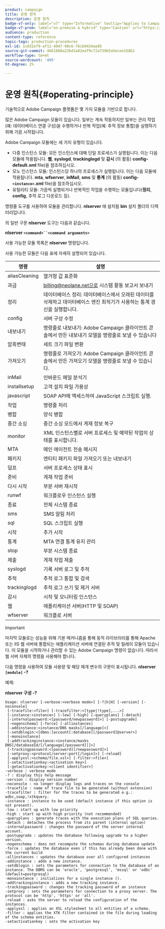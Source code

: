 ```yaml
---
product: campaign
title: 운영 원칙
description: 운영 원칙
badge-v7-only: label="v7" type="Informative" tooltip="Applies to Campaign Classic v7 only"
badge-v7-prem: label="on-premise & hybrid" type="Caution" url="https://experienceleague.adobe.com/docs/campaign-classic/using/installing-campaign-classic/architecture-and-hosting-models/hosting-models-lp/hosting-models.html" tooltip="Applies to on-premise and hybrid deployments only"
audience: production
content-type: reference
topic-tags: production-procedures
exl-id: 1c032ef9-af11-4947-90c6-76cb9434ae85
source-git-commit: 4661688a22bd1a82eaf9c72a739b5a5ecee168b1
workflow-type: tm+mt
source-wordcount: '495'
ht-degree: 2%

---
```


# 운영 원칙{#operating-principle}



기술적으로 Adobe Campaign 플랫폼은 몇 가지 모듈을 기반으로 합니다.

많은 Adobe Campaign 모듈이 있습니다. 일부는 계속 작동하지만 일부는 관리 작업(예: 데이터베이스 연결 구성)을 수행하거나 반복 작업(예: 추적 정보 통합)을 실행하기 위해 가끔 시작됩니다.

Adobe Campaign 모듈에는 세 가지 유형이 있습니다.

* 다중 인스턴스 모듈: 모든 인스턴스에 대해 단일 프로세스가 실행됩니다. 이는 다음 모듈에 적용됩니다. **웹**, **syslogd**, **trackinglogd** 및 **감시** (의 활동) **config-default.xml** file)을 참조하십시오.
* 모노 인스턴스 모듈: 인스턴스당 하나의 프로세스가 실행됩니다. 이는 다음 모듈에 적용됩니다. **mta**, **wfserver**, **inMail**, **sms** 및 **통계** (의 활동) **config-`<instance>`.xml** file)을 참조하십시오.
* 유틸리티 모듈: 가끔씩 실행되거나 반복적인 작업을 수행하는 모듈입니다(**정리**, **config**, 추적 로그 다운로드 등).

명령줄 도구를 사용하여 모듈을 관리합니다. **nlserver** 에 설치됨 **bin** 설치 폴더의 디렉터리입니다.

의 일반 구문 **nlserver** 도구는 다음과 같습니다.

**nlserver `<command>``<command arguments>`**

사용 가능한 모듈 목록은 **nlserver** 명령입니다.

사용 가능한 모듈은 다음 표에 자세히 설명되어 있습니다.

| 명령 | 설명 |
|---|---|
| aliasCleaning | 열거형 값 표준화 |
| 과금 | billing@neolane.net으로 시스템 활동 보고서 보내기 |
| 정리 | 데이터베이스 정리: 데이터베이스에서 오래된 데이터를 삭제하고 데이터베이스 엔진 최적기가 사용하는 통계 갱신을 실행합니다. |
| config | 서버 구성 수정 |
| 내보내기 | 명령줄로 내보내기: Adobe Campaign 클라이언트 콘솔에서 만든 내보내기 모델을 명령줄로 보낼 수 있습니다 |
| 암흑변태 | 세트 크기 파일 변환 |
| 가져오기 | 명령줄로 가져오기: Adobe Campaign 클라이언트 콘솔에서 만든 가져오기 모델을 명령줄로 보낼 수 있습니다. |
| inMail | 인바운드 메일 분석기 |
| installsetup | 고객 설치 파일 가용성 |
| javascript | SOAP API에 액세스하여 JavaScript 스크립트 실행. |
| 작업 | 명령줄 처리 |
| 병합 | 양식 병합 |
| 중간 소싱 | 중간 소싱 모드에서 게재 정보 복구 |
| monitor | XML 인스턴스별로 서버 프로세스 및 예약된 작업의 상태를 표시합니다. |
| MTA | 메인 에이전트 전송 메시지 |
| 패키지 | 엔티티 패키지 파일 가져오기 또는 내보내기 |
| 덤프 | 서버 프로세스 상태 표시 |
| 준비 | 게재 작업 준비 |
| 다시 시작 | 부분 서버 재시작 |
| runwf | 워크플로우 인스턴스 실행 |
| 종료 | 전체 시스템 종료 |
| sms | SMS 알림 처리 |
| sql | SQL 스크립트 실행 |
| 시작 | 추가 시작 |
| 통계 | MTA 연결 통계 유지 관리 |
| stop | 부분 시스템 종료 |
| 제출 | 게재 작업 제출 |
| syslogd | 기록 서버 로그 및 추적 |
| 추적 | 추적 로그 통합 및 검색 |
| trackinglogd | 추적 로그 쓰기 및 제거 서버 |
| 감시 | 시작 및 모니터링 인스턴스 |
| 웹 | 애플리케이션 서버(HTTP 및 SOAP) |
| wfserver | 워크플로 서버 |

>[!IMPORTANT]
>
>마지막 모듈로는 성능을 위해 기본 메커니즘을 통해 동적 라이브러리를 통해 Apache 또는 IIS 웹 서버에 통합되는 애플리케이션 서버에 연결된 추적 및 릴레이 모듈이 있습니다. 이 모듈을 시작하거나 관리할 수 있는 Adobe Campaign 명령이 없습니다. 따라서 웹 서버 자체의 명령을 사용해야 합니다.

다음 명령을 사용하여 모듈 사용량 및 해당 매개 변수의 구문이 표시됩니다. **nlserver `[module]` -?**

예제:

**nlserver 구성 -?**

```
Usage: nlserver [-verbose:<verbose mode>] [-?|h|H] [-version] [-noconsole]
 [-tracefile:<file>] [-tracefilter:<[type|!type],...>]
 [-instance:<instance>] [-low] [-high] [-queryplans] [-detach]
 [-internalpassword:<[password/newpassword]>] [-postupgrade]
 [-nogenschema] [-force] [-allinstances]
 [-addinstance:<instance/DNS masks[/language]>]
 [-setdblogin:<[dbms:]account[:database][/password]@server>]
 [-monoinstance]
 [-addtrackinginstance:<instance/masks DNS[/databaseId/[/language[/password]]]>]
 [-trackingpassword:<[password][/newpassword]>]
 [-setproxy:<protocol/server:port[/login]>] [-reload]
 [-applyxsl:<schema/file.xsl>] [-filter:<file>]
 [-setactivationkey:<activation key>]
 [-getactivationkey:<client identifier>]
-verbose : verbose mode
-? : display this help message
-version : display version number
-noconsole : no longer display logs and traces on the console
-tracefile : name of trace file to be generated (without extension)
-tracefilter : filter for the traces to be generated e.g.: wdbc,soap,!xtkquery.
-instance : instance to be used (default instance if this option is not present).
-low : start up with low priority
-high : start up with high priority (not recommended)
-queryplans : generate traces with the execution plans of SQL queries.
-detach : detaches the process from its parent (internal option)
-internalpassword : changes the password of the server internal account.
-postupgrade : updates the database following upgrade to a higher version. 
-nogenschema : does not recompute the schemas during database update
-force : updates the database even if this has already been done with the current build 
-allinstances : updates the database over all configured instances
-addinstance : adds a new instance.
-setdblogin : sets the parameters for connection to the database of an instance. The DBMS can be 'oracle', 'postgresql', 'mssql' or 'odbc' (default=postgresql)
-monoinstance : initializes for a single instance ().
-addtrackinginstance : adds a new tracking instance.
-trackingpassword : changes the tracking password of an instance
-setproxy : sets the parameters for connection to a proxy server. The protocol can be 'http', 'https' or 'all'.
-reload : asks the server to reload the configuration of the instances. 
-applyxsl : applies an XSL stylesheet to all entities of a schema. 
-filter : applies the XTK filter contained in the file during loading of the schema entities.
-setactivationkey : sets the activation key
```
